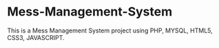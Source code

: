 # Mess-Management-System
 This is a Mess Management System project using PHP, MYSQL, HTML5, CSS3, JAVASCRIPT.
